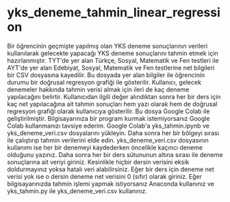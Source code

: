 # yks_deneme_tahmin_linear_regression
Bir öğrencinin geçmişte yapılmış olan YKS deneme sonuçlarının verileri kullanılarak gelecekte yapacağı YKS deneme sonuçlarını tahmin etmek için hazırlanmıştır.
TYT'de yer alan Türkçe, Sosyal, Matematik ve Fen testleri ile AYT'de yer alan Edebiyat, Sosyal, Matematik ve Fen testlerine net bilgileri bir CSV dosyasına kayedilir. Bu dosyada yer alan bilgiler ile öğrencinin durumu bir doğrusal regresyon grafiği ile gösterilir.
Kullanıcı, gelecek denemeler hakkında tahmin verisi almak için ileri de kaç deneme yapılacağını belirtir. Kullanıcıdan ilgili değer alındıktan sonra her bir ders için kaç net yapılacağına ait tahmin sonuçları hem yazı olarak hem de doğrusal regresyon grafiği olarak kullanıcıya gösterilir.
Bu dosya Google Colab ile geliştirilmiştir. Bilgisayarınıza bir program kurmak istemiyorsanız Google Colab kullanmanızı tavsiye ederim. Google Colab'a yks_tahmin.ipynb ve yks_deneme_veri.csv dosyalarını yükleyin. Daha sonra her bir bölgeyi sırası ile çalıştırıp tahmin verilerini elde edin.
yks_deneme_veri.csv dosyasının kullanımı ise her bir denemeyi kaydederken öncelikle kaçıncı deneme olduğunu yazınız. Daha sonra her bir ders sütununun altına sırası ile deneme sonuçlarına ait veriyi giriniz. Kesinlikle hiçbir dersin verisini eksik doldurmayınız yoksa hatalı veri alabilirsiniz. Eğer bir ders için deneme net verisi yok ise o dersin deneme net verisini 0 (sıfır) olarak giriniz.
Eğer bilgisayarınızda tahmin işlemi yapmak istiyorsanız Anaconda kullanınız ve yks_tahmin.py ile yks_deneme_veri.csv kullanınız.

